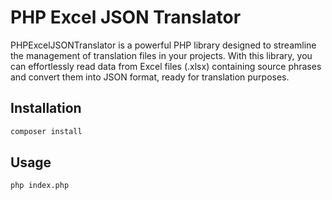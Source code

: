 # PHP Excel JSON Translator

PHPExcelJSONTranslator is a powerful PHP library designed to streamline the management of translation files in your projects. With this library, you can effortlessly read data from Excel files (.xlsx) containing source phrases and convert them into JSON format, ready for translation purposes.

## Installation

```bash
composer install
```

## Usage

```bash
php index.php
```

